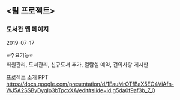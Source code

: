 <h2><팀 프로젝트></h2>

<h3>도서관 웹 페이지</h3>

2019-07-17

:star:주요기능:star:<br>
회원관리, 도서관리, 신규도서 추가, 열람실 예약, 건의사항 게시판 <br>

프로젝트 소개 PPT <br>
https://docs.google.com/presentation/d/1EauMrOTfBaX5EO4ViAfn-WJ5A2SSByDyqIp3bTpcxXA/edit#slide=id.g5da0f9af3b_7_0
